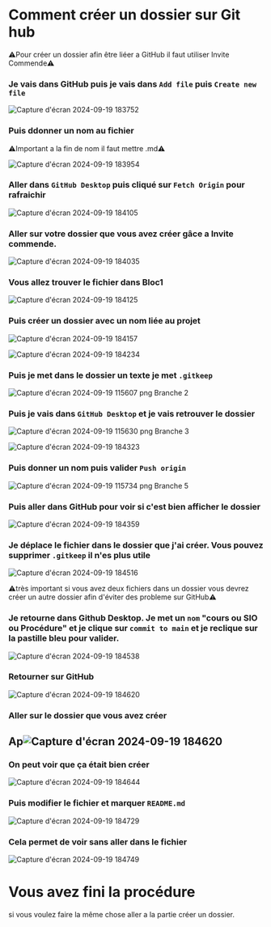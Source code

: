 # Comment créer un dossier sur Git hub 

⚠️Pour créer un dossier afin être liéer a GitHub il faut utiliser Invite Commende⚠️


### Je vais dans GitHub puis je vais dans `Add file` puis `Create new file` 

![Capture d'écran 2024-09-19 183752](https://github.com/user-attachments/assets/8e88fed4-72d6-46fd-be38-061ee8d9832b)

### Puis ddonner un nom au fichier 
⚠️Important a la fin de nom il faut mettre .md⚠️

![Capture d'écran 2024-09-19 183954](https://github.com/user-attachments/assets/df3c21dc-32f2-4976-9988-063bcfa3dca9)

### Aller dans `GitHub Desktop` puis cliqué sur `Fetch Origin` pour rafraichir  

![Capture d'écran 2024-09-19 184105](https://github.com/user-attachments/assets/49a33090-3b95-4453-b63e-6dae0770847d)


### Aller sur votre dossier que vous avez créer gâce a Invite commende. 

![Capture d'écran 2024-09-19 184035](https://github.com/user-attachments/assets/188855a6-ba37-4436-a6ac-bd7321beb498)

### Vous allez trouver le fichier dans Bloc1 

![Capture d'écran 2024-09-19 184125](https://github.com/user-attachments/assets/601b0c23-e7b5-4ad2-b50b-7ae27be34401)



### Puis créer un dossier avec un nom liée au projet 

![Capture d'écran 2024-09-19 184157](https://github.com/user-attachments/assets/aabbd65f-e50f-4aee-9553-66951c7a1ad1)

![Capture d'écran 2024-09-19 184234](https://github.com/user-attachments/assets/612b465e-a375-483c-a891-195a5257d2cc)


### Puis je met dans le dossier un texte je met `.gitkeep`

![Capture d'écran 2024-09-19 115607 png Branche 2](https://github.com/user-attachments/assets/a7431977-fb83-4be4-96b7-9952e5741021)


### Puis je vais dans `GitHub Desktop` et je vais retrouver le dossier 


![Capture d'écran 2024-09-19 115630 png Branche 3](https://github.com/user-attachments/assets/34824f68-1c15-480e-9319-c2fc8c4d6107)

![Capture d'écran 2024-09-19 184323](https://github.com/user-attachments/assets/a10c3c16-44fd-444b-bec6-df5f4a914048)




### Puis donner un nom puis valider `Push origin`

![Capture d'écran 2024-09-19 115734 png Branche 5](https://github.com/user-attachments/assets/dc0fbde0-d652-459d-8cc5-4355072b7a31)


### Puis aller dans GitHub pour voir si c'est bien afficher le dossier

![Capture d'écran 2024-09-19 184359](https://github.com/user-attachments/assets/51c335b7-1f03-4e08-affe-517c57620f1c)


### Je déplace le fichier dans le dossier que j'ai créer. Vous pouvez supprimer `.gitkeep` il n'es plus utile 

![Capture d'écran 2024-09-19 184516](https://github.com/user-attachments/assets/a59dff63-82ba-4227-9063-bf77cf210666)

⚠️très important si vous avez deux fichiers dans un dossier vous devrez créer un autre dossier afin d'éviter des probleme sur GitHub⚠️


### Je retourne dans Github Desktop. Je met un `nom` "cours ou SIO ou Procédure" et je clique sur `commit to main` et je reclique sur la pastille bleu pour valider.

![Capture d'écran 2024-09-19 184538](https://github.com/user-attachments/assets/6b38d384-1493-45dd-95fe-75ccd23407a3)


### Retourner sur GitHub

![Capture d'écran 2024-09-19 184620](https://github.com/user-attachments/assets/ad6a4e3e-1464-41d5-aaf9-df6a47d4d0f7)

### Aller sur le dossier que vous avez créer 

## Ap![Capture d'écran 2024-09-19 184620](https://github.com/user-attachments/assets/4e05d942-e2c3-4f44-a9e0-94810483f802)

### On peut voir que ça était bien créer 

![Capture d'écran 2024-09-19 184644](https://github.com/user-attachments/assets/7c757437-4d11-4519-a22d-5699d6359176)

### Puis modifier le fichier et marquer `README.md` 


![Capture d'écran 2024-09-19 184729](https://github.com/user-attachments/assets/ec2bcee8-4ae7-4f22-a2d3-3aca233a28b5)

### Cela permet de voir sans aller dans le fichier

![Capture d'écran 2024-09-19 184749](https://github.com/user-attachments/assets/e83760bc-c805-49ef-88c0-ad3bf9bfda3a)



# Vous avez fini la procédure 
si vous voulez faire la même chose aller a la partie créer un dossier.



